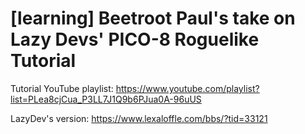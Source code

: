 # [learning] Beetroot Paul's take on Lazy Devs' PICO-8 Roguelike Tutorial

Tutorial YouTube playlist: https://www.youtube.com/playlist?list=PLea8cjCua_P3LL7J1Q9b6PJua0A-96uUS

LazyDev's version: https://www.lexaloffle.com/bbs/?tid=33121

